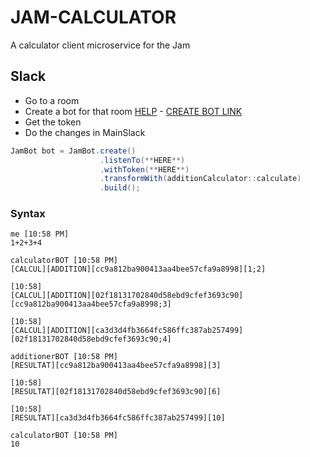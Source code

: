 # JAM-CALCULATOR

A calculator client microservice for the Jam

## Slack

- Go to a room
- Create a bot for that room [HELP](https://api.slack.com/bot-users) - [CREATE BOT LINK](https://my.slack.com/services/new/bot)
- Get the token
- Do the changes in MainSlack
```java
JamBot bot = JamBot.create()
                    .listenTo(**HERE**)
                    .withToken(**HERE**)
                    .transformWith(additionCalculator::calculate)
                    .build();
```

### Syntax

```
me [10:58 PM] 
1+2+3+4

calculatorBOT [10:58 PM] 
[CALCUL][ADDITION][cc9a812ba900413aa4bee57cfa9a8998][1;2]

[10:58] 
[CALCUL][ADDITION][02f18131702840d58ebd9cfef3693c90][cc9a812ba900413aa4bee57cfa9a8998;3]

[10:58] 
[CALCUL][ADDITION][ca3d3d4fb3664fc586ffc387ab257499][02f18131702840d58ebd9cfef3693c90;4]

additionerBOT [10:58 PM] 
[RESULTAT][cc9a812ba900413aa4bee57cfa9a8998][3]

[10:58] 
[RESULTAT][02f18131702840d58ebd9cfef3693c90][6]

[10:58] 
[RESULTAT][ca3d3d4fb3664fc586ffc387ab257499][10]

calculatorBOT [10:58 PM] 
10
```